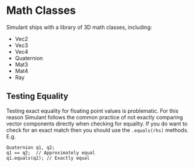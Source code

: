 
# Math Classes

Simulant ships with a library of 3D math classes, including:

 - Vec2
 - Vec3
 - Vec4
 - Quaternion
 - Mat3
 - Mat4
 - Ray
 
## Testing Equality

Testing exact equality for floating point values is problematic. For this reason Simulant follows the common practice of not exactly comparing vector components directly when checking for equality. If you do want to check for an exact match then you should use the `.equals(rhs)` methods. E.g.

```
Quaternion q1, q2;
q1 == q2;  // Approximately equal
q1.equals(q2); // Exactly equal
```
